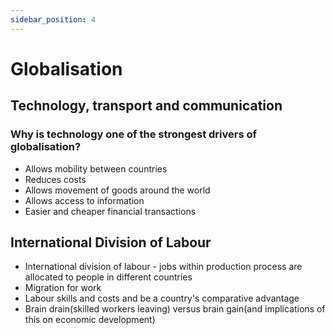 ```yaml
---
sidebar_position: 4
---
```


# Globalisation

## Technology, transport and communication

### Why is technology one of the strongest drivers of globalisation?

- Allows mobility between countries
- Reduces costs
- Allows movement of goods around the world
- Allows access to information
- Easier and cheaper financial transactions


## International Division of Labour

- International division of labour - jobs within production process are allocated to people in different countries
- Migration for work
- Labour skills and costs and be a country's comparative advantage
- Brain drain(skilled workers leaving) versus brain gain(and implications of this on economic development)



